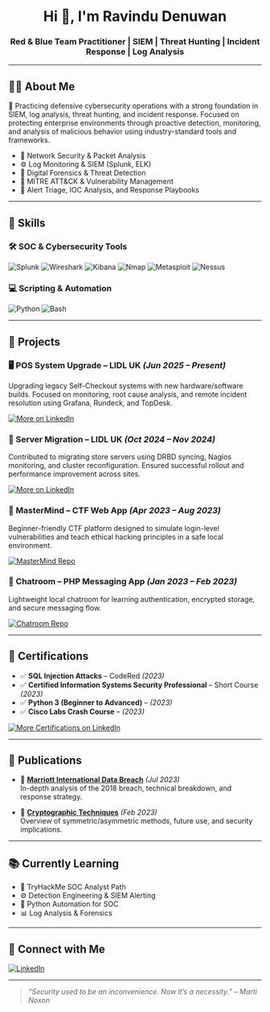 <!-- GitHub Profile README -->

<h1 align="center">Hi 👋, I'm Ravindu Denuwan</h1>
<h3 align="center">Red & Blue Team Practitioner | SIEM | Threat Hunting | Incident Response | Log Analysis</h3>

---

## 👨‍💻 About Me

🔐 Practicing defensive cybersecurity operations with a strong foundation in SIEM, log analysis, threat hunting, and incident response. Focused on protecting enterprise environments through proactive detection, monitoring, and analysis of malicious behavior using industry-standard tools and frameworks.

- 🧠 Network Security & Packet Analysis  
- ⚙️ Log Monitoring & SIEM (Splunk, ELK)  
- 🧪 Digital Forensics & Threat Detection  
- 🔎 MITRE ATT&CK & Vulnerability Management  
- 🚨 Alert Triage, IOC Analysis, and Response Playbooks  

---

## 🧰 Skills

### 🛠️ SOC & Cybersecurity Tools
![Splunk](https://img.shields.io/badge/Splunk-000000?style=for-the-badge&logo=Splunk&logoColor=white)
![Wireshark](https://img.shields.io/badge/Wireshark-1679B4?style=for-the-badge&logo=Wireshark&logoColor=white)
![Kibana](https://img.shields.io/badge/Kibana-E8488B?style=for-the-badge&logo=Kibana&logoColor=white)
![Nmap](https://img.shields.io/badge/Nmap-000000?style=for-the-badge&logo=Nmap&logoColor=white)
![Metasploit](https://img.shields.io/badge/Metasploit-5C2D91?style=for-the-badge)
![Nessus](https://img.shields.io/badge/Nessus-0096D6?style=for-the-badge&logo=tenable&logoColor=white)

### 💻 Scripting & Automation
![Python](https://img.shields.io/badge/Python-3776AB?style=for-the-badge&logo=python&logoColor=white)
![Bash](https://img.shields.io/badge/Bash-121011?style=for-the-badge&logo=gnu-bash&logoColor=white)

---

## 🚧 Projects

### 🖥️ POS System Upgrade – LIDL UK *(Jun 2025 – Present)*
Upgrading legacy Self-Checkout systems with new hardware/software builds. Focused on monitoring, root cause analysis, and remote incident resolution using Grafana, Rundeck, and TopDesk.

[![More on LinkedIn](https://img.shields.io/badge/View%20More%20on%20LinkedIn-0077B5?style=for-the-badge&logo=linkedin&logoColor=white)](https://www.linkedin.com/in/ravindudenuwan)

### 🔄 Server Migration – LIDL UK *(Oct 2024 – Nov 2024)*
Contributed to migrating store servers using DRBD syncing, Nagios monitoring, and cluster reconfiguration. Ensured successful rollout and performance improvement across sites.

[![More on LinkedIn](https://img.shields.io/badge/View%20More%20on%20LinkedIn-0077B5?style=for-the-badge&logo=linkedin&logoColor=white)](https://www.linkedin.com/in/ravindudenuwan)

### 🧠 MasterMind – CTF Web App *(Apr 2023 – Aug 2023)*  
Beginner-friendly CTF platform designed to simulate login-level vulnerabilities and teach ethical hacking principles in a safe local environment.

[![MasterMind Repo](https://img.shields.io/badge/View--on--GitHub-MasterMind-blue?style=for-the-badge&logo=github)](https://github.com/Ravindu-Denuwan-Godage/MasterMind.git)

### 💬 Chatroom – PHP Messaging App *(Jan 2023 – Feb 2023)*  
Lightweight local chatroom for learning authentication, encrypted storage, and secure messaging flow.

[![Chatroom Repo](https://img.shields.io/badge/View--on--GitHub-Chatroom-blue?style=for-the-badge&logo=github)](https://github.com/Ravindu-Denuwan-Godage/Chatroom.git)

---

## 📜 Certifications

- ✅ **SQL Injection Attacks** – CodeRed *(2023)*  
- ✅ **Certified Information Systems Security Professional** – Short Course *(2023)*  
- ✅ **Python 3 (Beginner to Advanced)** – *(2023)*  
- ✅ **Cisco Labs Crash Course** – *(2023)*  

[![More Certifications on LinkedIn](https://img.shields.io/badge/View%20More%20Certifications-0077B5?style=for-the-badge&logo=linkedin&logoColor=white)](https://www.linkedin.com/in/ravindudenuwan)

---

## 📘 Publications

- 📄 [**Marriott International Data Breach**](https://www.researchgate.net/publication/372524901_Marriott_International_Data_Breach) *(Jul 2023)*  
  In-depth analysis of the 2018 breach, technical breakdown, and response strategy.

- 🔐 [**Cryptographic Techniques**](https://www.researchgate.net/publication/367696251_Cryptographic_Techniques) *(Feb 2023)*  
  Overview of symmetric/asymmetric methods, future use, and security implications.

---

## 📚 Currently Learning

- 🧠 TryHackMe SOC Analyst Path  
- ⚙️ Detection Engineering & SIEM Alerting  
- 🐍 Python Automation for SOC  
- 📊 Log Analysis & Forensics  

---

## 🤝 Connect with Me

[![LinkedIn](https://img.shields.io/badge/LinkedIn-Connect-blue?style=for-the-badge&logo=linkedin)](https://www.linkedin.com/in/ravindudenuwan)

---

> *“Security used to be an inconvenience. Now it’s a necessity.” – Marti Noxon*
